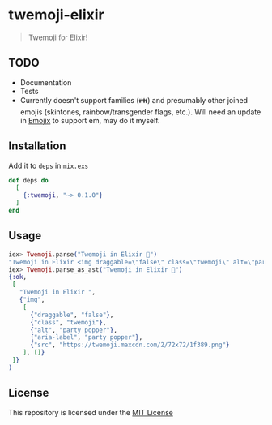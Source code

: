 # twemoji-elixir

> Twemoji for Elixir!

## TODO

- Documentation
- Tests
- Currently doesn't support families (👪) and presumably other joined emojis
  (skintones, rainbow/transgender flags, etc.). Will need an update in
  [Emojix](https://github.com/ukita/emojix) to support em, may do it myself.

## Installation

Add it to `deps` in `mix.exs`

```elixir
def deps do
  [
    {:twemoji, "~> 0.1.0"}
  ]
end
```

## Usage

```elixir
iex> Twemoji.parse("Twemoji in Elixir 🎉")
"Twemoji in Elixir <img draggable=\"false\" class=\"twemoji\" alt=\"party popper\" aria-label=\"party popper\" src=\"https://twemoji.maxcdn.com/2/72x72/1f389.png\"/>"
iex> Twemoji.parse_as_ast("Twemoji in Elixir 🎉")
{:ok,
 [
   "Twemoji in Elixir ",
   {"img",
    [
      {"draggable", "false"},
      {"class", "twemoji"},
      {"alt", "party popper"},
      {"aria-label", "party popper"},
      {"src", "https://twemoji.maxcdn.com/2/72x72/1f389.png"}
    ], []}
 ]}
)
```

## License

This repository is licensed under the [MIT License](./LICENSE)

<!-- Documentation can be generated with
[ExDoc](https://github.com/elixir-lang/ex_doc) and published on
[HexDocs](https://hexdocs.pm). Once published, the docs can be found at
[https://hexdocs.pm/twemoji](https://hexdocs.pm/twemoji). -->
